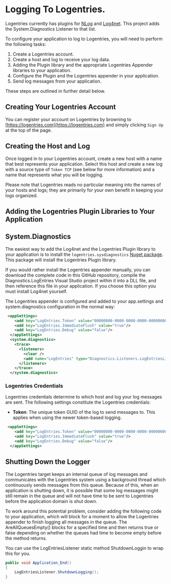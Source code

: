 # Logging To Logentries.

Logentries currently has plugins for [NLog](#nlog) and [Log4net](#log4net).  This project adds the System.Diagnostics Listener to that list.

To configure your application to log to Logentries, you will need to perform the following tasks:

1. Create a Logentries account.
2. Create a host and log to receive your log data.
3. Adding the Plugin library and the appropriate Logentries Appender libraries to your application.
4. Configure the Plugin and the Logentries appender in your application.
5. Send log messages from your application.

These steps are outlined in further detail below.

## Creating Your Logentries Account

You can register your account on Logentries by browning to [https://logentries.com](https://logentries.com) and simply clicking `Sign Up` at the top of the page.

## Creating the Host and Log

Once logged in to your Logentries account, create a new host with a name that best represents your application. Select this host and create a new log with a source type of `Token TCP` (see below for more information) and a name that represents what you will be logging.

Please note that Logentries reads no particular meaning into the names of your hosts and logs; they are primarily for your own benefit in keeping your logs organized.

## Adding the Logentries Plugin Libraries to Your Application

System.Diagnostics
------------------
The easiest way to add the Log4net and the Logentries Plugin library to your application is to install the `logentries.sysdiagnostics` [Nuget package](http://www.nuget.org/packages/logentries.sysdiagnostics "Nuget package"). This package will install the Logentries Plugin library.

If you would rather install the Logentries appender manually, you can download the complete code in this GitHub repository, compile the Diagnostics.LogEntries Visual Studio project within it into a DLL file, and then reference this file in your application. If you choose this option you must install Log4net yourself.

The Logentries appender is configured and added to your app.settings and system.diagnostics configuration in the normal way:

```xml
 <appSettings>
    <add key="LogEntries.Token" value="00000000-0000-0000-0000-000000000000"/> <!--Your LogEntries.com key goes here-->
    <add key="LogEntries.ImmediateFlush" value="true"/>
    <add key="LogEntries.Debug" value="false"/>
  </appSettings>
  <system.diagnostics>
    <trace>
      <listeners>
        <clear />
        <add name="LogEntries" type="Diagnostics.Listeners.LogEntriesListener, Diagnostics.Listeners" />
      </listeners>
    </trace>
  </system.diagnostics>
```

### Logentries Credentials

Logentries credentials determine to which host and log your log messages are sent. The following settings constitute the Logentries credentials:

- **Token**: The unique token GUID of the log to send messages to. This applies when using the newer token-based logging.

```xml
 <appSettings>
    <add key="LogEntries.Token" value="00000000-0000-0000-0000-000000000000"/> <!--Your LogEntries.com key goes here-->
    <add key="LogEntries.ImmediateFlush" value="true"/>
    <add key="LogEntries.Debug" value="false"/>
  </appSettings>
```

## Shutting Down the Logger

The Logentries target keeps an internal queue of log messages and communicates with the Logentries system using a background thread which continuously sends messages from this queue. Because of this, when an application is shutting down, it is possible that some log messages might still remain in the queue and will not have time to be sent to Logentries before the application domain is shut down.

To work around this potential problem, consider adding the following code to your application, which will block for a moment to allow the Logentries appender to finish logging all messages in the queue. The AreAllQueuesEmpty() blocks for a specified time and then returns true or false depending on whether the queues had time to become empty before the method returns.

You can use the LogEntriesListener static method ShutdownLoggin to wrap this for you.

```c#
public void Application_End()
{
	LogEntriesListener.ShutdownLogging();
}
```
